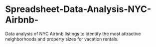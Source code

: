 # Spreadsheet-Data-Analysis-NYC-Airbnb-
Data analysis of NYC Airbnb listings to identify the most attractive neighborhoods and property sizes for vacation rentals.
